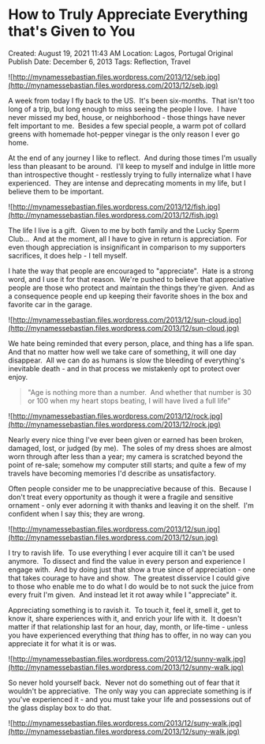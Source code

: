 # How to Truly Appreciate Everything that's Given to You

Created: August 19, 2021 11:43 AM
Location: Lagos, Portugal
Original Publish Date: December 6, 2013
Tags: Reflection, Travel

![http://mynamessebastian.files.wordpress.com/2013/12/seb.jpg](http://mynamessebastian.files.wordpress.com/2013/12/seb.jpg)

A week from today I fly back to the US.  It's been six-months.  That isn't too long of a trip, but long enough to miss seeing the people I love.  I have never missed my bed, house, or neighborhood - those things have never felt important to me.  Besides a few special people, a warm pot of collard greens with homemade hot-pepper vinegar is the only reason I ever go home.

At the end of any journey I like to reflect.  And during those times I'm usually less than pleasant to be around.  I'll keep to myself and indulge in little more than introspective thought - restlessly trying to fully internalize what I have experienced.  They are intense and deprecating moments in my life, but I believe them to be important.

![http://mynamessebastian.files.wordpress.com/2013/12/fish.jpg](http://mynamessebastian.files.wordpress.com/2013/12/fish.jpg)

The life I live is a gift.  Given to me by both family and the Lucky Sperm Club...  And at the moment, all I have to give in return is appreciation.  For even though appreciation is insignificant in comparison to my supporters sacrifices, it does help - I tell myself.

I hate the way that people are encouraged to "appreciate".  Hate is a strong word, and I use it for that reason.  We're pushed to believe that appreciative people are those who protect and maintain the things they're given.  And as a consequence people end up keeping their favorite shoes in the box and favorite car in the garage.

![http://mynamessebastian.files.wordpress.com/2013/12/sun-cloud.jpg](http://mynamessebastian.files.wordpress.com/2013/12/sun-cloud.jpg)

We hate being reminded that every person, place, and thing has a life span.  And that no matter how well we take care of something, it will one day disappear.  All we can do as humans is slow the bleeding of everything's inevitable death - and in that process we mistakenly opt to protect over enjoy.

> "Age is nothing more than a number.  And whether that number is 30 or 100 when my heart stops beating, I will have lived a full life"
> 

![http://mynamessebastian.files.wordpress.com/2013/12/rock.jpg](http://mynamessebastian.files.wordpress.com/2013/12/rock.jpg)

Nearly every nice thing I've ever been given or earned has been broken, damaged, lost, or judged (by me).  The soles of my dress shoes are almost worn through after less than a year; my camera is scratched beyond the point of re-sale; somehow my computer still starts; and quite a few of my travels have becoming memories I'd describe as unsatisfactory.

Often people consider me to be unappreciative because of this.  Because I don't treat every opportunity as though it were a fragile and sensitive ornament - only ever adorning it with thanks and leaving it on the shelf.  I'm confident when I say this; they are wrong.

![http://mynamessebastian.files.wordpress.com/2013/12/sun.jpg](http://mynamessebastian.files.wordpress.com/2013/12/sun.jpg)

I try to ravish life.  To use everything I ever acquire till it can't be used anymore.  To dissect and find the value in every person and experience I engage with.  And by doing just that show a true since of appreciation - one that takes courage to have and show.  The greatest disservice I could give to those who enable me to do what I do would be to not suck the juice from every fruit I'm given.  And instead let it rot away while I "appreciate" it.

Appreciating something is to ravish it.  To touch it, feel it, smell it, get to know it, share experiences with it, and enrich your life with it.  It doesn't matter if that relationship last for an hour, day, month, or life-time - unless you have experienced everything that *thing* has to offer, in no way can you appreciate it for what it is or was.

![http://mynamessebastian.files.wordpress.com/2013/12/sunny-walk.jpg](http://mynamessebastian.files.wordpress.com/2013/12/sunny-walk.jpg)

So never hold yourself back.  Never not do something out of fear that it wouldn't be appreciative.  The only way you can appreciate something is if you've experienced it - and you must take your life and possessions out of the glass display box to do that.

![http://mynamessebastian.files.wordpress.com/2013/12/suny-walk.jpg](http://mynamessebastian.files.wordpress.com/2013/12/suny-walk.jpg)